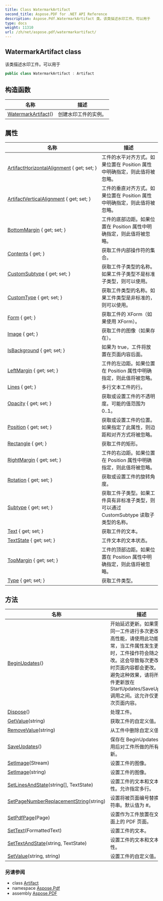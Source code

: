 ```yaml
---
title: Class WatermarkArtifact
second_title: Aspose.PDF for .NET API Reference
description: Aspose.Pdf.WatermarkArtifact 类。该类描述水印工件。可以用于
type: docs
weight: 11310
url: /zh/net/aspose.pdf/watermarkartifact/
---
```

## WatermarkArtifact class

该类描述水印工件。可以用于

```csharp
public class WatermarkArtifact : Artifact
```

## 构造函数

| 名称 | 描述 |
| --- | --- |
| [WatermarkArtifact](watermarkartifact/)() | 创建水印工件的实例。 |

## 属性

| 名称 | 描述 |
| --- | --- |
| [ArtifactHorizontalAlignment](../../aspose.pdf/artifact/artifacthorizontalalignment/) { get; set; } | 工件的水平对齐方式。如果位置在 Position 属性中明确指定，则此值将被忽略。 |
| [ArtifactVerticalAlignment](../../aspose.pdf/artifact/artifactverticalalignment/) { get; set; } | 工件的垂直对齐方式。如果位置在 Position 属性中明确指定，则此值将被忽略。 |
| [BottomMargin](../../aspose.pdf/artifact/bottommargin/) { get; set; } | 工件的底部边距。如果位置在 Position 属性中明确指定，则此值将被忽略。 |
| [Contents](../../aspose.pdf/artifact/contents/) { get; } | 获取工件内部操作符的集合。 |
| [CustomSubtype](../../aspose.pdf/artifact/customsubtype/) { get; set; } | 获取工件子类型的名称。如果工件子类型不是标准子类型，则可以使用。 |
| [CustomType](../../aspose.pdf/artifact/customtype/) { get; set; } | 获取工件类型的名称。如果工件类型是非标准的，则可以使用。 |
| [Form](../../aspose.pdf/artifact/form/) { get; } | 获取工件的 XForm（如果使用 XForm）。 |
| [Image](../../aspose.pdf/artifact/image/) { get; } | 获取工件的图像（如果存在）。 |
| [IsBackground](../../aspose.pdf/artifact/isbackground/) { get; set; } | 如果为 true，工件将放置在页面内容后面。 |
| [LeftMargin](../../aspose.pdf/artifact/leftmargin/) { get; set; } | 工件的左边距。如果位置在 Position 属性中明确指定，则此值将被忽略。 |
| [Lines](../../aspose.pdf/artifact/lines/) { get; } | 多行文本工件的行。 |
| [Opacity](../../aspose.pdf/artifact/opacity/) { get; set; } | 获取或设置工件的不透明度。可能的值范围为 0..1。 |
| [Position](../../aspose.pdf/artifact/position/) { get; set; } | 获取或设置工件的位置。如果指定了此属性，则边距和对齐方式将被忽略。 |
| [Rectangle](../../aspose.pdf/artifact/rectangle/) { get; } | 获取工件的矩形。 |
| [RightMargin](../../aspose.pdf/artifact/rightmargin/) { get; set; } | 工件的右边距。如果位置在 Position 属性中明确指定，则此值将被忽略。 |
| [Rotation](../../aspose.pdf/artifact/rotation/) { get; set; } | 获取或设置工件的旋转角度。 |
| [Subtype](../../aspose.pdf/artifact/subtype/) { get; set; } | 获取工件子类型。如果工件具有非标准子类型，则可以通过 CustomSubtype 读取子类型的名称。 |
| [Text](../../aspose.pdf/artifact/text/) { get; set; } | 获取工件的文本。 |
| [TextState](../../aspose.pdf/artifact/textstate/) { get; set; } | 工件文本的文本状态。 |
| [TopMargin](../../aspose.pdf/artifact/topmargin/) { get; set; } | 工件的顶部边距。如果位置在 Position 属性中明确指定，则此值将被忽略。 |
| [Type](../../aspose.pdf/artifact/type/) { get; set; } | 获取工件类型。 |

## 方法

| 名称 | 描述 |
| --- | --- |
| [BeginUpdates](../../aspose.pdf/artifact/beginupdates/)() | 开始延迟更新。如果需要对同一工件进行多次更改以提高性能，请使用此功能。通常，当工件属性发生更改时，工件操作符会随之更改。这会导致每次更改工件时页面内容都会更改。为了避免这种效果，请将所有工件更新放在 StartUpdates/SaveUpdates 调用之间。这允许仅更改一次页面内容。 |
| [Dispose](../../aspose.pdf/artifact/dispose/)() | 处理工件。 |
| [GetValue](../../aspose.pdf/artifact/getvalue/)(string) | 获取工件的自定义值。 |
| [RemoveValue](../../aspose.pdf/artifact/removevalue/)(string) | 从工件中删除自定义值。 |
| [SaveUpdates](../../aspose.pdf/artifact/saveupdates/)() | 保存在 BeginUpdates() 调用后对工件所做的所有更新。 |
| [SetImage](../../aspose.pdf/artifact/setimage/)(Stream) | 设置工件的图像。 |
| [SetImage](../../aspose.pdf/artifact/setimage/)(string) | 设置工件的图像。 |
| [SetLinesAndState](../../aspose.pdf/artifact/setlinesandstate/)(string[], TextState) | 设置工件的文本和文本属性。允许指定多行。 |
| [SetPageNumberReplacementString](../../aspose.pdf/artifact/setpagenumberreplacementstring/)(string) | 设置将被页面编号替换的字符串。默认值为 #。 |
| [SetPdfPage](../../aspose.pdf/artifact/setpdfpage/)(Page) | 设置作为工件放置在文档页面上的 PDF 页面。 |
| [SetText](../../aspose.pdf/artifact/settext/)(FormattedText) | 设置工件的文本。 |
| [SetTextAndState](../../aspose.pdf/artifact/settextandstate/)(string, TextState) | 设置工件的文本和文本属性。 |
| [SetValue](../../aspose.pdf/artifact/setvalue/)(string, string) | 设置工件的自定义值。 |

### 另请参阅

* class [Artifact](../artifact/)
* namespace [Aspose.Pdf](../../aspose.pdf/)
* assembly [Aspose.PDF](../../)